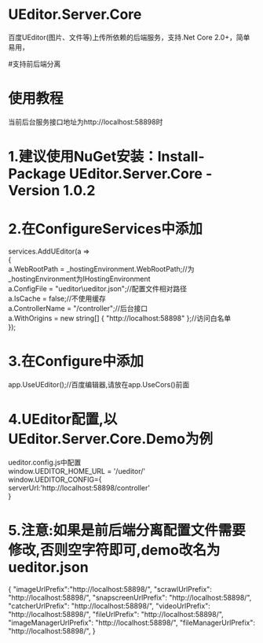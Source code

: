 # UEditor.Server.Core
百度UEditor(图片、文件等)上传所依赖的后端服务，支持.Net Core 2.0+，简单易用，

#支持前后端分离

# 使用教程
当前后台服务接口地址为http://localhost:58898时

# 1.建议使用NuGet安装：Install-Package UEditor.Server.Core -Version 1.0.2

# 2.在ConfigureServices中添加
services.AddUEditor(a =>  
{  
    a.WebRootPath = _hostingEnvironment.WebRootPath;//为_hostingEnvironment为IHostingEnvironment  
    a.ConfigFile = "ueditor\\ueditor.json";//配置文件相对路径  
    a.IsCache = false;//不使用缓存  
    a.ControllerName = "/controller";//后台接口  
    a.WithOrigins = new string[] { "http://localhost:58898" };//访问白名单  
});  

# 3.在Configure中添加  
app.UseUEditor();//百度编辑器,请放在app.UseCors()前面  
 
 
# 4.UEditor配置,以UEditor.Server.Core.Demo为例  
ueditor.config.js中配置  
window.UEDITOR_HOME_URL = '/ueditor/'  
window.UEDITOR_CONFIG={  
    serverUrl:'http://localhost:58898/controller'  
}  

# 5.注意:如果是前后端分离配置文件需要修改,否则空字符即可,demo改名为ueditor.json 

{
    "imageUrlPrefix":"http://localhost:58898/",
    "scrawlUrlPrefix": "http://localhost:58898/", 
    "snapscreenUrlPrefix": "http://localhost:58898/",
    "catcherUrlPrefix": "http://localhost:58898/",
    "videoUrlPrefix": "http://localhost:58898/",
    "fileUrlPrefix": "http://localhost:58898/",
    "imageManagerUrlPrefix": "http://localhost:58898/",
    "fileManagerUrlPrefix": "http://localhost:58898/",
}
